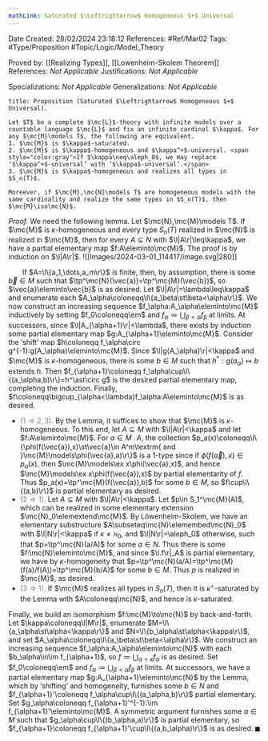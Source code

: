```yaml
---
mathLink: Saturated $\Leftrightarrow$ Homogeneous $+$ Universal
---
```


<div class="topSpace"></div>

Date Created: 28/02/2024 23:18:12
References: #Ref/Mar02
Tags: #Type/Proposition #Topic/Logic/Model_Theory

Proved by: [[Realizing Types]], [[Lowenheim-Skolem Theorem]]
References: <i>Not Applicable</i>
Justifications: <i>Not Applicable</i>

Specializations: <i>Not Applicable</i>
Generalizations: <i>Not Applicable</i>

``` ad-Proposition
title: Proposition (Saturated $\Leftrightarrow$ Homogeneous $+$ Universal).

Let $T$ be a complete $\mc{L}$-theory with infinite models over a countable language $\mc{L}$ and fix an infinite cardinal $\kappa$. For any $\mc{M}\models T$, the following are equivalent.
1. $\mc{M}$ is $\kappa$-saturated.
2. $\mc{M}$ is $\kappa$-homogeneous and $\kappa^+$-universal. <span style="color:gray">If $\kappa\neq\aleph_0$, we may replace ‘$\kappa^+$-universal’ with ‘$\kappa$-universal’.</span>
3. $\mc{M}$ is $\kappa$-homogeneous and realizes all types in $S_n(T)$.

Moreever, if $\mc{M},\mc{N}\models T$ are homogeneous models with the same cardinality and realize the same types in $S_n(T)$, then $\mc{M}\iso\mc{N}$.

```

<i>Proof.</i> We need the following lemma. Let $\mc{N},\mc{M}\models T$. If $\mc{M}$ is $\kappa$-homogeneous and every type $S_n(T)$ realized in $\mc{N}$ is realized in $\mc{M}$, then for every $A\subseteq N$ with $\l|A\r|\leq\kappa$, we have a partial elementary map $f:A\eleminto\mc{M}$. The proof is by induction on $\l|A\r|$.
<span class="floatRight">![[Images/2024-03-01_114417/image.svg|280]]</span>

&emsp;&emsp;If $A=\l\{a_1,\dots,a_m\r\}$ is finite, then, by assumption, there is some $\vec{b}\in M$ such that $\tp^\mc{N}(\vec{a})=\tp^\mc{M}(\vec{b})$, so $\vec{a}\eleminto\vec{b}$ is as desired. Let $\l|A\r|=\lambda\leq\kappa$ and enumerate each $A_\alpha\coloneqq\l\{a_\beta\st\beta<\alpha\r\}$. We now construct an increasing sequence $f_\alpha:A_\alpha\eleminto\mc{M}$ inductively by setting $f_0\coloneqq\em$ and $f_\alpha\coloneqq\bigcup_{\beta<\alpha}f_\beta$ at limits. At successors, since $\l|A_{\alpha+1}\r|<\lambda$, there exists by induction some partial elementary map $g:A_{\alpha+1}\eleminto\mc{M}$. Consider the ‘shift’ map $h\coloneqq f_\alpha\circ g^{-1}:g(A_\alpha)\eleminto\mc{M}$. Since $\l|g(A_\alpha)\r|<\kappa$ and $\mc{M}$ is  $\kappa$-homogeneous, there is some $b\in M$ such that $h^\ast:g(a_\alpha)\mapsto b$ extends $h$. Then $f_{\alpha+1}\coloneqq f_\alpha\cup\l\{(a_\alpha,b)\r\}=h^\ast\circ g$ is the desired partial elementary map, completing the induction. Finally, $f\coloneqq\bigcup_{\alpha<\lambda}f_\alpha:A\eleminto\mc{M}$ is as desired.

* <span style="color:gray">($1\Rightarrow2,3$).</span> By the Lemma, it suffices to show that $\mc{M}$ is $\kappa$-homogeneous. To this end, let $A\subseteq M$ with $\l|A\r|<\kappa$ and let $f:A\eleminto\mc{M}$. For $a\in M\comp A$, the collection $p_a(x)\coloneqq\l\{\phi(f(\vec{a}),x)\st\vec{a}\in A^m\textrm{ and }\mc{M}\models\phi(\vec{a},a)\r\}$ is a $1$-type since if $\phi(f(\vec{a}),x)\in p_a(x)$, then $\mc{M}\models\ex x\phi(\vec{a},x)$, and hence $\mc{M}\models\ex x\phi(f(\vec{a}),x)$ by partial elementarity of $f$. Thus $p_a(x)=\tp^\mc{M}(f(\vec{a}),b)$ for some $b\in M$, so $f\cup\l\{(a,b)\r\}$ is partial elementary as desired.
* <span style="color:gray">($2\Rightarrow1$).</span> Let $A\subseteq M$ with $\l|A\r|<\kappa$. Let $p\in S_1^\mc{M}(A)$, which can be realized in some elementary extension $\mc{N}_0\elemextend\mc{M}$. By Löwenheim-Skolem, we have an elementary substructure $A\subseteq\mc{N}\elemembed\mc{N}_0$ with $\l|N\r|<\kappa$ if $\kappa\neq\aleph_0$, and $\l|N\r|=\aleph_0$ otherwise, such that $p=\tp^\mc{N}(a/A)$ for some $a\in N$. Thus there is some $f:\mc{N}\eleminto\mc{M}$, and since $\l.f\r|_A$ is partial elementary, we have by $\kappa$-homogeneity that $p=\tp^\mc{N}(a/A)=\tp^\mc{M}(f(a)/f(A))=\tp^\mc{M}(b/A)$ for some $b\in M$. Thus $p$ is realized in $\mc{M}$, as desired.
* <span style="color:gray">($3\Rightarrow1$).</span> If $\mc{M}$ realizes all types in $S_n(T)$, then it is $\kappa^+$-saturated by the Lemma with $A\coloneqq\mc{N}$, and hence is $\kappa$-saturated.

Finally, we build an isomorphism $f:\mc{M}\to\mc{N}$ by back-and-forth. Let $\kappa\coloneqq\l|M\r|$, enumerate $M=\l\{a_\alpha\st\alpha<\kappa\r\}$ and $N=\l\{b_\alpha\st\alpha<\kappa\r\}$, and set $A_\alpha\coloneqq\l\{a_\beta\st\beta<\alpha\r\}$. We construct an increasing sequence $f_\alpha:A_\alpha\eleminto\mc{N}$ with each $b_\alpha\in\im f_{\alpha+1}$, so $f\coloneqq\bigcup_{\alpha<\kappa}f_\alpha$ is as desired. Set $f_0\coloneqq\em$ and $f_\alpha\coloneqq\bigcup_{\beta<\alpha}f_\beta$ at limits. At successors, we have a partial elementary map $g:A_{\alpha+1}\eleminto\mc{N}$ by the Lemma, which by ‘shifting’ and homogeneity, furnishes some $b\in N$ and $f_{\alpha+1}'\coloneqq f_\alpha\cup\l\{(a_\alpha,b)\r\}$ partial elementary. Set $g_\alpha\coloneqq f_{\alpha+1}'^{-1}:\im f_{\alpha+1}'\eleminto\mc{M}$. A symmetric argument furnishes some $a\in M$ such that $g_\alpha\cup\l\{(b_\alpha,a)\r\}$ is partial elementary, so $f_{\alpha+1}\coloneqq f_{\alpha+1}'\cup\l\{(a,b_\alpha)\r\}$ is as desired.<span style="float:right;">$\blacksquare$</span>
